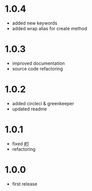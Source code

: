 # 1.0.4

* added new keywords
* added wrap alias for create method

# 1.0.3

* improved documentation
* source code refactoring

# 1.0.2

* added circleci & greenkeeper
* updated readme

# 1.0.1

* fixed [#1](https://github.com/manferlo81/map-number/issues/1)
* refactoring

# 1.0.0

* first release
